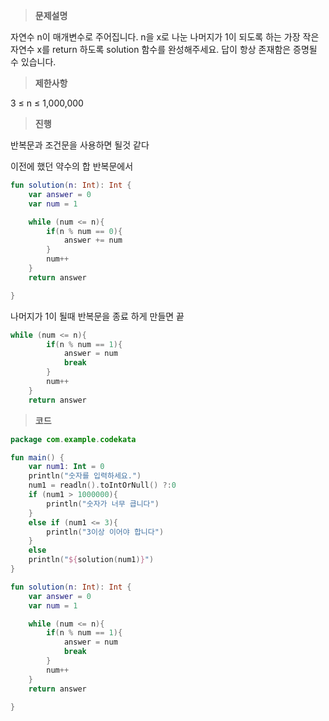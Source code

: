 >**문제설명**

자연수 n이 매개변수로 주어집니다. n을 x로 나눈 나머지가 1이 되도록 하는 가장 작은 자연수 x를 return 하도록 solution 함수를 완성해주세요. 답이 항상 존재함은 증명될 수 있습니다.
>**제한사항**

3 ≤ n ≤ 1,000,000

>**진행**

반복문과 조건문을 사용하면 될것 같다

이전에 했던 약수의 합 반복문에서

```kotlin
fun solution(n: Int): Int {
    var answer = 0
    var num = 1

    while (num <= n){
        if(n % num == 0){
            answer += num
        }
        num++
    }
    return answer

}
```

나머지가 1이 될때 반복문을 종료 하게 만들면 끝
```kotlin
while (num <= n){
        if(n % num == 1){
            answer = num
            break
        }
        num++
    }
    return answer
```


>**코드**

```kotlin
package com.example.codekata

fun main() {
    var num1: Int = 0
    println("숫자를 입력하세요.")
    num1 = readln().toIntOrNull() ?:0
    if (num1 > 1000000){
        println("숫자가 너무 큽니다")
    }
    else if (num1 <= 3){
        println("3이상 이어야 합니다")
    }
    else
    println("${solution(num1)}")
}

fun solution(n: Int): Int {
    var answer = 0
    var num = 1

    while (num <= n){
        if(n % num == 1){
            answer = num
            break
        }
        num++
    }
    return answer

}
```
